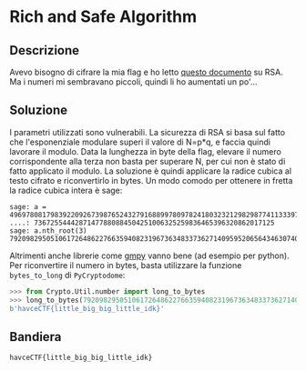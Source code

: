 # Rich and Safe Algorithm

## Descrizione

Avevo bisogno di cifrare la mia flag e ho letto [questo documento](https://www.cemc.uwaterloo.ca/resources/real-world/RSA.pdf) su RSA. Ma i numeri mi sembravano piccoli, quindi li ho aumentati un po'...

## Soluzione

I parametri utilizzati sono vulnerabili. La sicurezza di RSA si basa sul fatto che l'esponenziale modulare superi il valore di N=p*q, e faccia quindi lavorare il modulo. Data la lunghezza in byte della flag, elevare il numero corrispondente alla terza non basta per superare N, per cui non è stato di fatto applicato il modulo. La soluzione è quindi applicare la radice cubica al testo cifrato e riconvertirlo in bytes. Un modo comodo per ottenere in fretta la radice cubica intera è sage:
```
sage: a = 4969780817983922092673987652432791688997809782418032321298298774113339780790762817905395977757784407739382999452027149363578132516516604014941788257054056401254385227822369396215005485843787204
....: 73672554442871477880884504251006325259836465396320862017125
sage: a.nth_root(3)
792098295051061726486227663594082319673634833736271409595206564346307408623518903165
```

Altrimenti anche librerie come [gmpy](https://code.google.com/archive/p/gmpy/) vanno bene (ad esempio per python).
Per riconvertire il numero in bytes, basta utilizzare la funzione ```bytes_to_long``` di ```PyCryptodome```:
```python
>>> from Crypto.Util.number import long_to_bytes
>>> long_to_bytes(792098295051061726486227663594082319673634833736271409595206564346307408623518903165)
b'havceCTF{little_big_big_little_idk}'
```

## Bandiera

```
havceCTF{little_big_big_little_idk}
```

